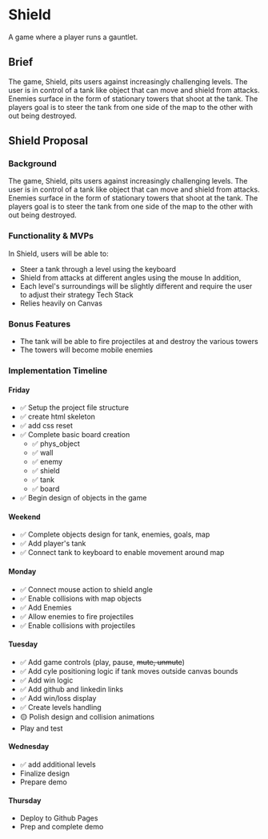 # Shield
A game where a player runs a gauntlet.

## Brief
The game, Shield, pits users against increasingly challenging levels. The user is in control of a tank like object that can move and shield from attacks. Enemies surface in the form of stationary towers that shoot at the tank. The players goal is to steer the tank from one side of the map to the other with out being destroyed.

## Shield Proposal
### Background
The game, Shield, pits users against increasingly challenging levels. The user is in control of a tank like object that can move and shield from attacks. Enemies surface in the form of stationary towers that shoot at the tank. The players goal is to steer the tank from one side of the map to the other with out being destroyed.

### Functionality & MVPs
In Shield, users will be able to:
- Steer a tank through a level using the keyboard
- Shield from attacks at different angles using the mouse
In addition, 
- Each level's surroundings will be slightly different and require the user to adjust their strategy
Tech Stack
- Relies heavily on Canvas
### Bonus Features
- The tank will be able to fire projectiles at and destroy the various towers
- The towers will become mobile enemies
### Implementation Timeline
#### Friday
- ✅ Setup the project file structure
- ✅ create html skeleton
- ✅ add css reset
- ✅ Complete basic board creation
  - ✅ phys_object
  - ✅ wall
  - ✅ enemy
  - ✅ shield
  - ✅ tank
  - ✅ board
- ✅ Begin design of objects in the game
#### Weekend
- ✅ Complete objects design for tank, enemies, goals, map
- ✅ Add player's tank
- ✅ Connect tank to keyboard to enable movement around map
#### Monday
- ✅ Connect mouse action to shield angle
- ✅ Enable collisions with map objects
- ✅ Add Enemies
- ✅ Allow enemies to fire projectiles
- ✅ Enable collisions with projectiles
#### Tuesday
- ✅ Add game controls (play, pause, ~~mute, unmute~~)
- ✅ Add cyle positioning logic if tank moves outside canvas bounds
- ✅ Add win logic
- ✅ Add github and linkedin links
- ✅ Add win/loss display
- ✅ Create levels handling
- 🟡 Polish design and collision animations
- Play and test
#### Wednesday
- ✅ add additional levels
- Finalize design
- Prepare demo
#### Thursday
- Deploy to Github Pages
- Prep and complete demo